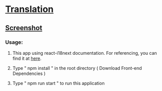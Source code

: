 # [Translation]()


## [Screenshot]()


### Usage: 

1. This app using react-i18next documentation. For referencing, you can find it at [here](https://react.i18next.com/).

2. Type  " npm install " in the root directory  ( Download Front-end Dependencies )

3. Type " npm run start " to run this application




